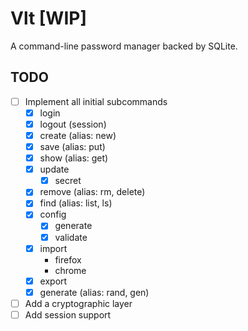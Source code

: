 # Vlt [WIP]
A command-line password manager backed by SQLite.

## TODO

- [ ] Implement all initial subcommands
  - [x] login
  - [x] logout  (session)
  - [x] create  (alias: new)
  - [x] save    (alias: put)
  - [x] show    (alias: get)
  - [x] update
    - [x] secret
  - [x] remove  (alias: rm, delete)
  - [x] find    (alias: list, ls)
  - [x] config
    - [x] generate
    - [x] validate
  - [x] import
    - firefox
    - chrome
  - [x] export
  - [x] generate (alias: rand, gen)
- [ ] Add a cryptographic layer
- [ ] Add session support
